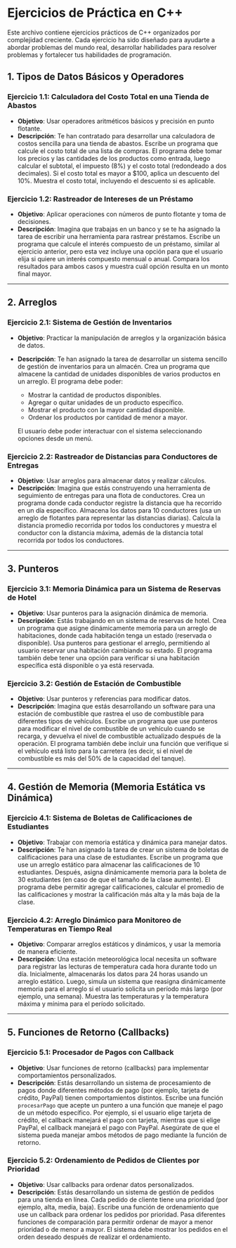 # Ejercicios de Práctica en C++

Este archivo contiene ejercicios prácticos de C++ organizados por complejidad creciente. Cada ejercicio ha sido diseñado para ayudarte a abordar problemas del mundo real, desarrollar habilidades para resolver problemas y fortalecer tus habilidades de programación.

## 1. Tipos de Datos Básicos y Operadores

### Ejercicio 1.1: Calculadora del Costo Total en una Tienda de Abastos
- **Objetivo**: Usar operadores aritméticos básicos y precisión en punto flotante.
- **Descripción**: Te han contratado para desarrollar una calculadora de costos sencilla para una tienda de abastos. Escribe un programa que calcule el costo total de una lista de compras. El programa debe tomar los precios y las cantidades de los productos como entrada, luego calcular el subtotal, el impuesto (8%) y el costo total (redondeado a dos decimales). Si el costo total es mayor a $100, aplica un descuento del 10%. Muestra el costo total, incluyendo el descuento si es aplicable.

### Ejercicio 1.2: Rastreador de Intereses de un Préstamo
- **Objetivo**: Aplicar operaciones con números de punto flotante y toma de decisiones.
- **Descripción**: Imagina que trabajas en un banco y se te ha asignado la tarea de escribir una herramienta para rastrear préstamos. Escribe un programa que calcule el interés compuesto de un préstamo, similar al ejercicio anterior, pero esta vez incluye una opción para que el usuario elija si quiere un interés compuesto mensual o anual. Compara los resultados para ambos casos y muestra cuál opción resulta en un monto final mayor.

---

## 2. Arreglos

### Ejercicio 2.1: Sistema de Gestión de Inventarios
- **Objetivo**: Practicar la manipulación de arreglos y la organización básica de datos.
- **Descripción**: Te han asignado la tarea de desarrollar un sistema sencillo de gestión de inventarios para un almacén. Crea un programa que almacene la cantidad de unidades disponibles de varios productos en un arreglo. El programa debe poder:
  - Mostrar la cantidad de productos disponibles.
  - Agregar o quitar unidades de un producto específico.
  - Mostrar el producto con la mayor cantidad disponible.
  - Ordenar los productos por cantidad de menor a mayor.

  El usuario debe poder interactuar con el sistema seleccionando opciones desde un menú.

### Ejercicio 2.2: Rastreador de Distancias para Conductores de Entregas
- **Objetivo**: Usar arreglos para almacenar datos y realizar cálculos.
- **Descripción**: Imagina que estás construyendo una herramienta de seguimiento de entregas para una flota de conductores. Crea un programa donde cada conductor registre la distancia que ha recorrido en un día específico. Almacena los datos para 10 conductores (usa un arreglo de flotantes para representar las distancias diarias). Calcula la distancia promedio recorrida por todos los conductores y muestra el conductor con la distancia máxima, además de la distancia total recorrida por todos los conductores.

---

## 3. Punteros

### Ejercicio 3.1: Memoria Dinámica para un Sistema de Reservas de Hotel
- **Objetivo**: Usar punteros para la asignación dinámica de memoria.
- **Descripción**: Estás trabajando en un sistema de reservas de hotel. Crea un programa que asigne dinámicamente memoria para un arreglo de habitaciones, donde cada habitación tenga un estado (reservada o disponible). Usa punteros para gestionar el arreglo, permitiendo al usuario reservar una habitación cambiando su estado. El programa también debe tener una opción para verificar si una habitación específica está disponible o ya está reservada.

### Ejercicio 3.2: Gestión de Estación de Combustible
- **Objetivo**: Usar punteros y referencias para modificar datos.
- **Descripción**: Imagina que estás desarrollando un software para una estación de combustible que rastrea el uso de combustible para diferentes tipos de vehículos. Escribe un programa que use punteros para modificar el nivel de combustible de un vehículo cuando se recarga, y devuelva el nivel de combustible actualizado después de la operación. El programa también debe incluir una función que verifique si el vehículo está listo para la carretera (es decir, si el nivel de combustible es más del 50% de la capacidad del tanque).

---

## 4. Gestión de Memoria (Memoria Estática vs Dinámica)

### Ejercicio 4.1: Sistema de Boletas de Calificaciones de Estudiantes
- **Objetivo**: Trabajar con memoria estática y dinámica para manejar datos.
- **Descripción**: Te han asignado la tarea de crear un sistema de boletas de calificaciones para una clase de estudiantes. Escribe un programa que use un arreglo estático para almacenar las calificaciones de 10 estudiantes. Después, asigna dinámicamente memoria para la boleta de 30 estudiantes (en caso de que el tamaño de la clase aumente). El programa debe permitir agregar calificaciones, calcular el promedio de las calificaciones y mostrar la calificación más alta y la más baja de la clase.

### Ejercicio 4.2: Arreglo Dinámico para Monitoreo de Temperaturas en Tiempo Real
- **Objetivo**: Comparar arreglos estáticos y dinámicos, y usar la memoria de manera eficiente.
- **Descripción**: Una estación meteorológica local necesita un software para registrar las lecturas de temperatura cada hora durante todo un día. Inicialmente, almacenarás los datos para 24 horas usando un arreglo estático. Luego, simula un sistema que reasigna dinámicamente memoria para el arreglo si el usuario solicita un período más largo (por ejemplo, una semana). Muestra las temperaturas y la temperatura máxima y mínima para el período solicitado.

---

## 5. Funciones de Retorno (Callbacks)

### Ejercicio 5.1: Procesador de Pagos con Callback
- **Objetivo**: Usar funciones de retorno (callbacks) para implementar comportamientos personalizados.
- **Descripción**: Estás desarrollando un sistema de procesamiento de pagos donde diferentes métodos de pago (por ejemplo, tarjeta de crédito, PayPal) tienen comportamientos distintos. Escribe una función `procesarPago` que acepte un puntero a una función que maneje el pago de un método específico. Por ejemplo, si el usuario elige tarjeta de crédito, el callback manejará el pago con tarjeta, mientras que si elige PayPal, el callback manejará el pago con PayPal. Asegúrate de que el sistema pueda manejar ambos métodos de pago mediante la función de retorno.

### Ejercicio 5.2: Ordenamiento de Pedidos de Clientes por Prioridad
- **Objetivo**: Usar callbacks para ordenar datos personalizados.
- **Descripción**: Estás desarrollando un sistema de gestión de pedidos para una tienda en línea. Cada pedido de cliente tiene una prioridad (por ejemplo, alta, media, baja). Escribe una función de ordenamiento que use un callback para ordenar los pedidos por prioridad. Pasa diferentes funciones de comparación para permitir ordenar de mayor a menor prioridad o de menor a mayor. El sistema debe mostrar los pedidos en el orden deseado después de realizar el ordenamiento.


